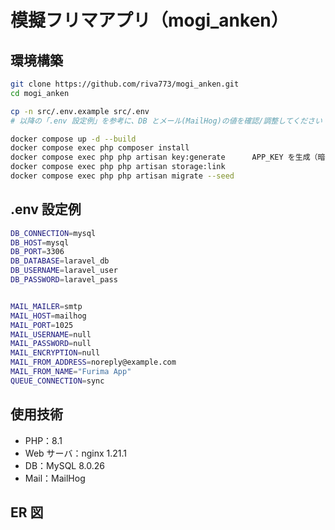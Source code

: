 # 模擬フリマアプリ（mogi_anken）

## 環境構築

```bash
git clone https://github.com/riva773/mogi_anken.git
cd mogi_anken

cp -n src/.env.example src/.env
# 以降の「.env 設定例」を参考に、DB とメール(MailHog)の値を確認/調整してください

docker compose up -d --build
docker compose exec php composer install
docker compose exec php php artisan key:generate      APP_KEY を生成（暗号化・セッションに必須）
docker compose exec php php artisan storage:link
docker compose exec php php artisan migrate --seed
```

## .env 設定例

```bash
DB_CONNECTION=mysql
DB_HOST=mysql
DB_PORT=3306
DB_DATABASE=laravel_db
DB_USERNAME=laravel_user
DB_PASSWORD=laravel_pass


MAIL_MAILER=smtp
MAIL_HOST=mailhog
MAIL_PORT=1025
MAIL_USERNAME=null
MAIL_PASSWORD=null
MAIL_ENCRYPTION=null
MAIL_FROM_ADDRESS=noreply@example.com
MAIL_FROM_NAME="Furima App"
QUEUE_CONNECTION=sync
```

## 使用技術

- PHP：8.1
- Web サーバ：nginx 1.21.1
- DB：MySQL 8.0.26
- Mail：MailHog

## ER 図
